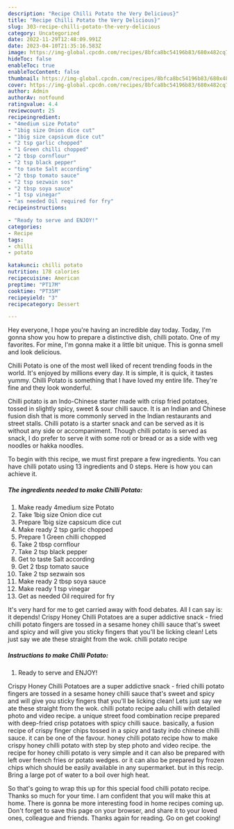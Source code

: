 ```yaml
---
description: "Recipe Chilli Potato the Very Delicious}"
title: "Recipe Chilli Potato the Very Delicious}"
slug: 303-recipe-chilli-potato-the-very-delicious
category: Uncategorized
date: 2022-11-29T12:48:09.991Z
date: 2023-04-10T21:35:16.583Z
image: https://img-global.cpcdn.com/recipes/8bfca8bc54196b83/680x482cq70/chilli-potato-recipe-main-photo.jpg
hideToc: false
enableToc: true
enableTocContent: false
thumbnail: https://img-global.cpcdn.com/recipes/8bfca8bc54196b83/680x482cq70/chilli-potato-recipe-main-photo.jpg
cover: https://img-global.cpcdn.com/recipes/8bfca8bc54196b83/680x482cq70/chilli-potato-recipe-main-photo.jpg
author: Admin
authorAv: notfound
ratingvalue: 4.4
reviewcount: 25
recipeingredient:
- "4medium size Potato"
- "1big size Onion dice cut"
- "1big size capsicum dice cut"
- "2 tsp garlic chopped"
- "1 Green chilli chopped"
- "2 tbsp cornflour"
- "2 tsp black pepper"
- "to taste Salt according"
- "2 tbsp tomato sauce"
- "2 tsp sezwain sos"
- "2 tbsp soya sauce"
- "1 tsp vinegar"
- "as needed Oil required for fry"
recipeinstructions:

- "Ready to serve and ENJOY!"
categories:
- Recipe
tags:
- chilli
- potato

katakunci: chilli potato 
nutrition: 178 calories
recipecuisine: American
preptime: "PT17M"
cooktime: "PT35M"
recipeyield: "3"
recipecategory: Dessert

---
```



Hey everyone, I hope you're having an incredible day today. Today, I'm gonna show you how to prepare a distinctive dish, chilli potato. One of my favorites. For mine, I'm gonna make it a little bit unique. This is gonna smell and look delicious.

Chilli Potato is one of the most well liked of recent trending foods in the world. It's enjoyed by millions every day. It is simple, it is quick, it tastes yummy. Chilli Potato is something that I have loved my entire life. They're fine and they look wonderful.

Chilli potato is an Indo-Chinese starter made with crisp fried potatoes, tossed in slightly spicy, sweet &amp; sour chilli sauce. It is an Indian and Chinese fusion dish that is more commonly served in the Indian restaurants and street stalls. Chilli potato is a starter snack and can be served as it is without any side or accompaniment. Though chilli potato is served as snack, I do prefer to serve it with some roti or bread or as a side with veg noodles or hakka noodles.


To begin with this recipe, we must first prepare a few ingredients. You can have chilli potato using 13 ingredients and 0 steps. Here is how you can achieve it.

<!--inarticleads1-->

##### The ingredients needed to make Chilli Potato:

1. Make ready 4medium size Potato
1. Take 1big size Onion dice cut
1. Prepare 1big size capsicum dice cut
1. Make ready 2 tsp garlic chopped
1. Prepare 1 Green chilli chopped
1. Take 2 tbsp cornflour
1. Take 2 tsp black pepper
1. Get to taste Salt according
1. Get 2 tbsp tomato sauce
1. Take 2 tsp sezwain sos
1. Make ready 2 tbsp soya sauce
1. Make ready 1 tsp vinegar
1. Get as needed Oil required for fry


It&#39;s very hard for me to get carried away with food debates. All I can say is: it depends! Crispy Honey Chilli Potatoes are a super addictive snack - fried chilli potato fingers are tossed in a sesame honey chilli sauce that&#39;s sweet and spicy and will give you sticky fingers that you&#39;ll be licking clean! Lets just say we ate these straight from the wok. chilli potato recipe 

<!--inarticleads2-->

##### Instructions to make Chilli Potato:


1. Ready to serve and ENJOY!

Crispy Honey Chilli Potatoes are a super addictive snack - fried chilli potato fingers are tossed in a sesame honey chilli sauce that&#39;s sweet and spicy and will give you sticky fingers that you&#39;ll be licking clean! Lets just say we ate these straight from the wok. chilli potato recipe aalu chilli with detailed photo and video recipe. a unique street food combination recipe prepared with deep-fried crisp potatoes with spicy chilli sauce. basically, a fusion recipe of crispy finger chips tossed in a spicy and tasty indo chinese chilli sauce. it can be one of the favour. honey chilli potato recipe how to make crispy honey chilli potato with step by step photo and video recipe. the recipe for honey chilli potato is very simple and it can also be prepared with left over french fries or potato wedges. or it can also be prepared by frozen chips which should be easily available in any supermarket. but in this recip. Bring a large pot of water to a boil over high heat. 

So that's going to wrap this up for this special food chilli potato recipe. Thanks so much for your time. I am confident that you will make this at home. There is gonna be more interesting food in home recipes coming up. Don't forget to save this page on your browser, and share it to your loved ones, colleague and friends. Thanks again for reading. Go on get cooking!
